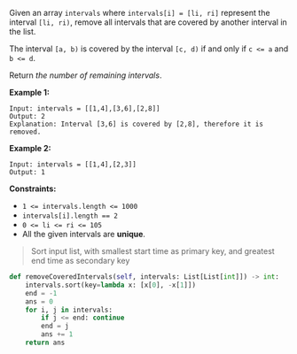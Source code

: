 Given an array `intervals` where `intervals[i] = [li, ri]` represent the interval `[li, ri)`, remove all intervals that are covered by another interval in the list.

The interval `[a, b)` is covered by the interval `[c, d)` if and only if `c <= a` and `b <= d`.

Return *the number of remaining intervals*.

 

**Example 1:**

```
Input: intervals = [[1,4],[3,6],[2,8]]
Output: 2
Explanation: Interval [3,6] is covered by [2,8], therefore it is removed.
```

**Example 2:**

```
Input: intervals = [[1,4],[2,3]]
Output: 1
```

 

**Constraints:**

- `1 <= intervals.length <= 1000`
- `intervals[i].length == 2`
- `0 <= li <= ri <= 105`
- All the given intervals are **unique**.

> Sort input list, with smallest start time as primary key, and greatest end time as secondary key

```python
def removeCoveredIntervals(self, intervals: List[List[int]]) -> int:
    intervals.sort(key=lambda x: [x[0], -x[1]])
    end = -1
    ans = 0
    for i, j in intervals:
        if j <= end: continue
        end = j
        ans += 1
    return ans
```

